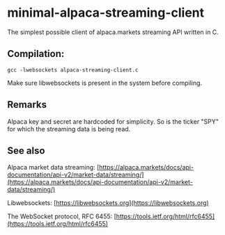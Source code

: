 # minimal-alpaca-streaming-client

The simplest possible client of alpaca.markets streaming API written in C.

## Compilation:

```
gcc -lwebsockets alpaca-streaming-client.c
```

Make sure libwebsockets is present in the system before compiling.

## Remarks
Alpaca key and secret are hardcoded for simplicity. So is the ticker "SPY" for which the streaming data is being read.

## See also
Alpaca market data streaming:
[https://alpaca.markets/docs/api-documentation/api-v2/market-data/streaming/](https://alpaca.markets/docs/api-documentation/api-v2/market-data/streaming/)

Libwebsockets:
[https://libwebsockets.org](https://libwebsockets.org)

The WebSocket protocol, RFC 6455:
[https://tools.ietf.org/html/rfc6455](https://tools.ietf.org/html/rfc6455)


